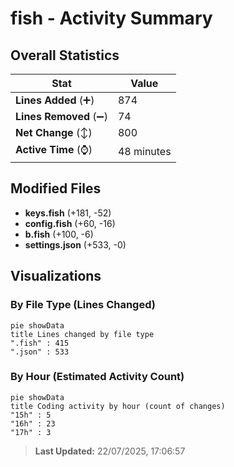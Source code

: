 # fish - Activity Summary 

## Overall Statistics

| Stat                   | Value                                                             |
| ---------------------- | ----------------------------------------------------------------- |
| **Lines Added** (➕)   | 874                                          |
| **Lines Removed** (➖) | 74                                        |
| **Net Change** (↕)    | 800                |
| **Active Time** (⌚)   | 48 minutes |


## Modified Files
- **keys.fish** (+181, -52)
- **config.fish** (+60, -16)
- **b.fish** (+100, -6)
- **settings.json** (+533, -0)

## Visualizations

### By File Type (Lines Changed)

```mermaid
pie showData
title Lines changed by file type
".fish" : 415
".json" : 533
```

### By Hour (Estimated Activity Count)

```mermaid
pie showData
title Coding activity by hour (count of changes)
"15h" : 5
"16h" : 23
"17h" : 3
```


> **Last Updated:** 22/07/2025, 17:06:57